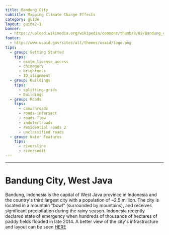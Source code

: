```yaml
---
title: Bandung City
subtitle: Mapping Climate Change Effects
category: guide
layout: guide2-1
banner: 
  - https://upload.wikimedia.org/wikipedia/commons/thumb/8/82/Bandung_city_centre%2C_July_2014.jpg/2560px-Bandung_city_centre%2C_July_2014.jpg
footer:
  - http://www.usaid.gov/sites/all/themes/usaid/logo.png
tips:
  - group: Getting Started
    tips:
      - osmtm_license_access
      - chimagery
      - brightness
      - ID_alignment
  - group: Buildings
    tips:
      - splitting-grids
      - Buildings
  - group: Roads
    tips:
      - canaanroads
      - roads-intersect	
      - roads-flow
      - indotertroads
      - residential roads 2
      - unclassified roads
  - group: Water Features
    tips:
      - riversline
      - riversedit
---
```


<div id="test" class="col-lg-5 col-sm-6">
<hr class="section-heading-spacer">
<div class="clearfix"></div>

<h1 class="section-heading">Bandung City, West Java</h1>

Bandung, Indonesia is the capital of West Java province in Indonesia and the country's third largest city with a population of ~2.5 million. The city is located in a mountain "bowl" (surrounded by mountains), and receives significant precipitation during the rainy season. Indonesia recently declared state of emergency when hundreds of thousands of hectares of paddy fields flooded in late 2014. A better view of the city's infrastructure and layout can be seen 
<a href="https://www.youtube.com/watch?v=hwP8whJwvw8">HERE</a>

</div>
